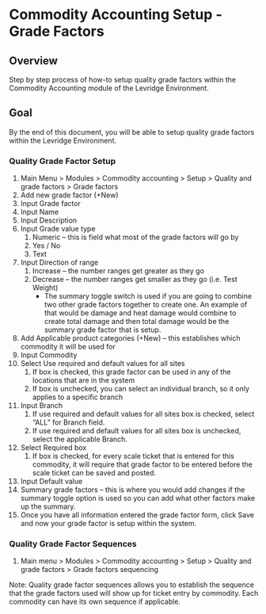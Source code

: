 ﻿# Commodity Accounting Setup - Grade Factors

## Overview
Step by step process of how-to setup quality grade factors within the Commodity Accounting module of the Levridge Environment. 

## Goal
By the end of this document, you will be able to setup quality grade factors within the Levridge Environment.

### Quality Grade Factor Setup

1.	Main Menu > Modules > Commodity accounting > Setup > Quality and grade factors > Grade factors
2.	Add new grade factor (+New)
3.	Input Grade factor 
4.	Input Name
5.	Input Description
6.	Input Grade value type
    1. Numeric – this is field what most of the grade factors will go by
    2. Yes / No
    3. Text 
7.	Input Direction of range
    1. Increase – the number ranges get greater as they go
    2. Decrease – the number ranges get smaller as they go (i.e. Test Weight)
        - The summary toggle switch is used if you are going to combine two other grade factors together to create one. An example of that would be damage and heat damage would combine to create total damage and then total damage would be the summary grade factor that is setup.
8.	Add Applicable product categories (+New) – this establishes which commodity it will be used for
9.	Input Commodity
10.	Select Use required and default values for all sites
    1. If box is checked, this grade factor can be used in any of the locations that are in the system
    2. If box is unchecked, you can select an individual branch, so it only applies to a specific branch
11.	Input Branch 
    1. If use required and default values for all sites box is checked, select “ALL” for Branch field. 
    2. If use required and default values for all sites box is unchecked, select the applicable Branch.
12.	Select Required box 
    1. If box is checked, for every scale ticket that is entered for this commodity, it will require that grade factor to be entered before the scale ticket can be saved and posted.
13.	Input Default value 
14.	Summary grade factors – this is where you would add changes if the summary toggle option is used so you can add what other factors make up the summary. 
15.	Once you have all information entered the grade factor form, click Save and now your grade factor is setup within the system.

### Quality Grade Factor Sequences 

1.	Main menu > Modules > Commodity accounting > Setup > Quality and grade factors > Grade factors sequencing

Note: Quality grade factor sequences allows you to establish the sequence that the grade factors used will show up for ticket entry by commodity. Each commodity can have its own sequence if applicable.








